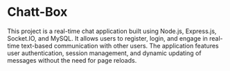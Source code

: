 # Chatt-Box
This project is a real-time chat application built using Node.js, Express.js, Socket.IO, and MySQL. It allows users to register, login, and engage in real-time text-based communication with other users. The application features user authentication, session management, and dynamic updating of messages without the need for page reloads. 
